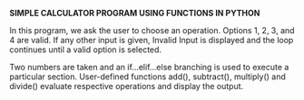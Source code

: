 **SIMPLE CALCULATOR PROGRAM USING FUNCTIONS IN PYTHON**

In this program, we ask the user to choose an operation. Options 1, 2, 3, and 4 are valid. If any other input is given, Invalid Input is displayed and the loop continues until a 
valid option is selected.

Two numbers are taken and an if...elif...else branching is used to execute a particular section. User-defined functions add(), subtract(), multiply() and divide() evaluate 
respective operations and display the output.
